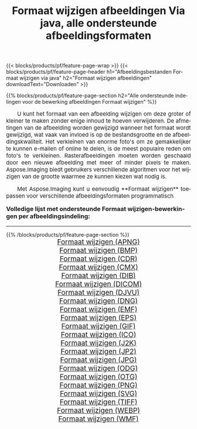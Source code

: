 ﻿---
title: Formaat wijzigen afbeeldingen Via java, alle ondersteunde afbeeldingsformaten 
weight: 3920
url: /nl/java/resize/ 
lang: nl
langdirlevel: 2
locales: zh-hans,ja,it,ru,de,es,fr,nl,id,lt,pl,pt,vi,tr,ko,zh-hant,ar,hi,th,sv,cs,uk,he
description: Met behulp van Aspose.Imaging kunt u eenvoudig Formaat wijzigen afbeeldingen maken via java
---

{{< blocks/products/pf/feature-page-wrap >}}
{{< blocks/products/pf/feature-page-header h1="Afbeeldingsbestanden Formaat wijzigen via java" h2="Formaat wijzigen afbeeldingen" downloadText="Downloaden" >}}


{{% blocks/products/pf/feature-page-section  h2="Alle ondersteunde indelingen voor de bewerking afbeeldingen Formaat wijzigen" %}}
<p align="justify" style="text-indent:2em;font-size:15px;">
U kunt het formaat van een afbeelding wijzigen om deze groter of kleiner te maken zonder enige inhoud te hoeven verwijderen. De afmetingen van de afbeelding worden gewijzigd wanneer het formaat wordt gewijzigd, wat vaak van invloed is op de bestandsgrootte en de afbeeldingskwaliteit. Het verkleinen van enorme foto's om ze gemakkelijker te kunnen e-mailen of online te delen, is de meest populaire reden om foto's te verkleinen. Rasterafbeeldingen moeten worden geschaald door een nieuwe afbeelding met meer of minder pixels te maken. Aspose.Imaging biedt gebruikers verschillende algoritmen voor het wijzigen van de grootte waarmee ze kunnen kiezen wat nodig is.
</p>
<p align="justify" style="text-indent:2em;font-size:15px;">
Met Aspose.Imaging kunt u eenvoudig **Formaat wijzigen** toepassen voor verschillende afbeeldingsformaten programmatisch
</p>
<h3 style="margin-top:16px;">
Volledige lijst met ondersteunde Formaat wijzigen-bewerkingen per afbeeldingsindeling:
</h3>
<hr/>
{{% /blocks/products/pf/feature-page-section %}}
<div class="container-fluid productfamilypage bg-gray">
    <div class="convertypes bg-gray agp-content section">
        <div class="container">
		<div class="row other-converters" style="gap: 10px;font-size: 19px;text-align:center;">
		    <div class='col-md-3 other-converter remove-lp remove-rp'><a href="/imaging/nl/java/resize/apng/" style="padding:15px;">Formaat wijzigen (APNG)</a></div><div class='col-md-3 other-converter remove-lp remove-rp'><a href="/imaging/nl/java/resize/bmp/" style="padding:15px;">Formaat wijzigen (BMP)</a></div><div class='col-md-3 other-converter remove-lp remove-rp'><a href="/imaging/nl/java/resize/cdr/" style="padding:15px;">Formaat wijzigen (CDR)</a></div><div class='col-md-3 other-converter remove-lp remove-rp'><a href="/imaging/nl/java/resize/cmx/" style="padding:15px;">Formaat wijzigen (CMX)</a></div><div class='col-md-3 other-converter remove-lp remove-rp'><a href="/imaging/nl/java/resize/dib/" style="padding:15px;">Formaat wijzigen (DIB)</a></div><div class='col-md-3 other-converter remove-lp remove-rp'><a href="/imaging/nl/java/resize/dicom/" style="padding:15px;">Formaat wijzigen (DICOM)</a></div><div class='col-md-3 other-converter remove-lp remove-rp'><a href="/imaging/nl/java/resize/djvu/" style="padding:15px;">Formaat wijzigen (DJVU)</a></div><div class='col-md-3 other-converter remove-lp remove-rp'><a href="/imaging/nl/java/resize/dng/" style="padding:15px;">Formaat wijzigen (DNG)</a></div><div class='col-md-3 other-converter remove-lp remove-rp'><a href="/imaging/nl/java/resize/emf/" style="padding:15px;">Formaat wijzigen (EMF)</a></div><div class='col-md-3 other-converter remove-lp remove-rp'><a href="/imaging/nl/java/resize/eps/" style="padding:15px;">Formaat wijzigen (EPS)</a></div><div class='col-md-3 other-converter remove-lp remove-rp'><a href="/imaging/nl/java/resize/gif/" style="padding:15px;">Formaat wijzigen (GIF)</a></div><div class='col-md-3 other-converter remove-lp remove-rp'><a href="/imaging/nl/java/resize/ico/" style="padding:15px;">Formaat wijzigen (ICO)</a></div><div class='col-md-3 other-converter remove-lp remove-rp'><a href="/imaging/nl/java/resize/j2k/" style="padding:15px;">Formaat wijzigen (J2K)</a></div><div class='col-md-3 other-converter remove-lp remove-rp'><a href="/imaging/nl/java/resize/jp2/" style="padding:15px;">Formaat wijzigen (JP2)</a></div><div class='col-md-3 other-converter remove-lp remove-rp'><a href="/imaging/nl/java/resize/jpg/" style="padding:15px;">Formaat wijzigen (JPG)</a></div><div class='col-md-3 other-converter remove-lp remove-rp'><a href="/imaging/nl/java/resize/odg/" style="padding:15px;">Formaat wijzigen (ODG)</a></div><div class='col-md-3 other-converter remove-lp remove-rp'><a href="/imaging/nl/java/resize/otg/" style="padding:15px;">Formaat wijzigen (OTG)</a></div><div class='col-md-3 other-converter remove-lp remove-rp'><a href="/imaging/nl/java/resize/png/" style="padding:15px;">Formaat wijzigen (PNG)</a></div><div class='col-md-3 other-converter remove-lp remove-rp'><a href="/imaging/nl/java/resize/svg/" style="padding:15px;">Formaat wijzigen (SVG)</a></div><div class='col-md-3 other-converter remove-lp remove-rp'><a href="/imaging/nl/java/resize/tiff/" style="padding:15px;">Formaat wijzigen (TIFF)</a></div><div class='col-md-3 other-converter remove-lp remove-rp'><a href="/imaging/nl/java/resize/webp/" style="padding:15px;">Formaat wijzigen (WEBP)</a></div><div class='col-md-3 other-converter remove-lp remove-rp'><a href="/imaging/nl/java/resize/wmf/" style="padding:15px;">Formaat wijzigen (WMF)</a></div>
                </div>
        </div>
    </div>
</div>
<br/>
